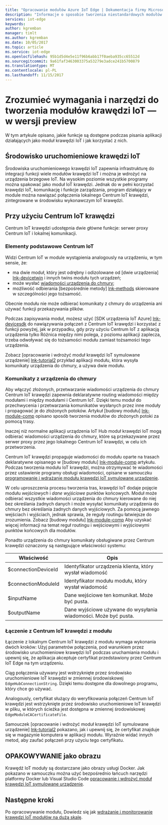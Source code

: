 ```yaml
---
title: "Opracowanie modułów Azure IoT Edge | Dokumentacja firmy Microsoft"
description: "Informacje o sposobie tworzenia niestandardowych modułów Edge IoT Azure"
services: iot-edge
keywords: 
author: kgremban
manager: timlt
ms.author: kgremban
ms.date: 10/05/2017
ms.topic: article
ms.service: iot-edge
ms.openlocfilehash: 95b1d5d4e5e11f96b6abb17f0aeba935cc65512d
ms.sourcegitcommit: 9a61faf3463003375a53279e3adce241b5700879
ms.translationtype: MT
ms.contentlocale: pl-PL
ms.lasthandoff: 11/15/2017
---
```

# <a name="understand-the-requirements-and-tools-for-developing-iot-edge-modules---preview"></a>Zrozumieć wymagania i narzędzi do tworzenia modułów krawędzi IoT — w wersji preview

W tym artykule opisano, jakie funkcje są dostępne podczas pisania aplikacji działających jako moduł krawędzi IoT i jak korzystać z nich.

## <a name="iot-edge-runtime-environment"></a>Środowisko uruchomieniowe krawędzi IoT
Środowiska uruchomieniowego krawędzi IoT zapewnia infrastrukturę do integracji funkcji wiele modułów krawędzi IoT i można je wdrożyć na urządzenia brzegowe IoT. Na wysokim poziomie wszystkie programy można spakować jako moduł IoT krawędzi. Jednak do w pełni korzystać krawędzi IoT, komunikację i funkcje zarządzania, program działający w module można nawiązać połączenia lokalnego Centrum IoT krawędzi, zintegrowane w środowisku wykonawczym IoT krawędzi.

## <a name="using-the-iot-edge-hub"></a>Przy użyciu Centrum IoT krawędzi
Centrum IoT krawędzi udostępnia dwie główne funkcje: serwer proxy Centrum IoT i lokalnej komunikacji.

### <a name="iot-hub-primitives"></a>Elementy podstawowe Centrum IoT
Widzi Centrum IoT w module wystąpienia analogously na urządzeniu, w tym sensie, że:

* ma dwie moduł, który jest odrębny i odizolowane od [dwie urządzenia] [ lnk-devicetwin] i innych twins modułu tych urządzeń;
* może wysłać [wiadomości urządzenia do chmury][lnk-iothub-messaging];
* możliwość odbierania [bezpośrednie metody] [ lnk-methods] skierowane w szczególności jego tożsamość.

Obecnie modułu nie może odbierać komunikaty z chmury do urządzenia ani używać funkcji przekazywania plików.

Podczas zapisywania moduł, możesz użyć [SDK urządzenia IoT Azure] [ lnk-devicesdk] do nawiązywania połączeń z Centrum IoT krawędzi i korzystać z funkcji powyżej, jak w przypadku, gdy przy użyciu Centrum IoT z aplikacją urządzenia tylko Różnica między nimi polega, z poziomu aplikacji zaplecza, trzeba odwoływać się do tożsamości modułu zamiast tożsamości tego urządzenia.

Zobacz [opracowanie i wdrożyć moduł krawędzi IoT symulowane urządzenie] [ lnk-tutorial2] przykład aplikacji modułu, która wysyła komunikaty urządzenia do chmury, a używa dwie modułu.

### <a name="device-to-cloud-messages"></a>Komunikaty z urządzenia do chmury
Aby włączyć złożonych, przetwarzanie wiadomości urządzenia do chmury Centrum IoT krawędzi zapewnia deklaratywne routing wiadomości między modułami i między modułami i Centrum IoT.
Dzięki temu moduł do przechwycenia i przetwarzania komunikatów wysłanych przez inne moduły i propagować je do złożonych potoków.
Artykuł [budowy modułu] [ lnk-module-comp] opisano sposób tworzenia modułów do złożonych potoki za pomocą trasy.

Inaczej niż normalne aplikacji urządzenia IoT Hub moduł krawędzi IoT mogą odbierać wiadomości urządzenia do chmury, które są przekazywane przez serwer proxy przez jego lokalnego Centrum IoT krawędzi, w celu ich przetworzenia.

Centrum IoT krawędzi propaguje wiadomości do modułu oparte na trasach deklaratywne opisanego w [budowy modułu] [ lnk-module-comp] artykułu. Podczas tworzenia modułu IoT krawędzi, można otrzymywać te wiadomości przez ustawienie programy obsługi wiadomości, opisane w samouczku [programowanie i wdrażanie modułu krawędzi IoT symulowane urządzenie][lnk-tutorial2].

W celu uproszczenia procesu tworzenia tras, krawędzi IoT dodaje pojęcie modułu *wejściowych* i *dane wyjściowe* punktów końcowych. Moduł może odbierać wszystkie wiadomości urządzenia do chmury kierowane do niej bez określania żadnych danych i może wysyłać komunikaty urządzenia do chmury bez określania żadnych danych wyjściowych.
Za pomocą jawnego wejściach i wyjściach, jednak sprawia, że reguły routingu łatwiejsze do zrozumienia. Zobacz [budowy modułu] [ lnk-module-comp] Aby uzyskać więcej informacji na temat reguł routingu i wejściowymi i wyjściowymi punktów końcowych dla modułów.

Ponadto urządzenia do chmury komunikaty obsługiwane przez Centrum krawędzi oznaczony są następujące właściwości systemu:

| Właściwość | Opis |
| -------- | ----------- |
| $connectionDeviceId | Identyfikator urządzenia klienta, który wysłał wiadomość |
| $connectionModuleId | Identyfikator modułu modułu, który wysłał wiadomość |
| $inputName | Dane wejściowe ten komunikat. Może być pusta. |
| $outputName | Dane wyjściowe używane do wysyłania wiadomości. Może być pusta. |

### <a name="connecting-to-iot-edge-hub-from-a-module"></a>Łączenie z Centrum IoT krawędzi z modułu
Łączenie z lokalnym Centrum IoT krawędzi z modułu wymaga wykonania dwóch kroków: Użyj parametrów połączenia, pod warunkiem przez środowisko uruchomieniowe krawędzi IoT podczas uruchamiania modułu i upewnij się, że aplikacja akceptuje certyfikat przedstawiony przez Centrum IoT Edge na tym urządzeniu.

Ciąg połączenia używany jest wstrzyknięte przez środowisko uruchomieniowe IoT krawędzi w zmiennej środowiskowej `EdgeHubConnectionString`. Dzięki temu dostępne dla dowolnego programu, który chce go używać.

Analogously, certyfikat służący do weryfikowania połączeń Centrum IoT krawędzi jest wstrzyknięte przez środowisko uruchomieniowe IoT krawędzi w pliku, w których ścieżka jest dostępna w zmiennej środowiskowej `EdgeModuleCACertificateFile`.

Samouczek [opracowanie i wdrożyć moduł krawędzi IoT symulowane urządzenie] [ lnk-tutorial2] pokazano, jak i upewnij się, że certyfikat znajduje się w magazynie komputera w aplikacji modułu. Wyraźnie widać innych metod, aby zaufać połączeń przy użyciu tego certyfikatu.

## <a name="packaging-as-an-image"></a>OPAKOWYWANIE jako obrazu
Krawędź IoT moduły są dostarczane jako obrazy usługi Docker.
Jak pokazano w samouczku można użyć bezpośrednio łańcuch narzędzi platformy Docker lub Visual Studio Code [opracowanie i wdrożyć moduł krawędzi IoT symulowane urządzenie][lnk-tutorial2].

## <a name="next-steps"></a>Następne kroki

Po opracowywanie modułu, Dowiedz się jak [wdrażanie i monitorowanie krawędzi IoT modułów na dużą skalę][lnk-howto-deploy].

[lnk-devicesdk]: ../iot-hub/iot-hub-devguide-sdks.md
[lnk-devicetwin]: ../iot-hub/iot-hub-devguide-device-twins.md
[lnk-iothub-messaging]: ../iot-hub/iot-hub-devguide-messaging.md
[lnk-methods]: ../iot-hub/iot-hub-devguide-direct-methods.md
[lnk-tutorial2]: tutorial-csharp-module.md
[lnk-module-comp]: module-composition.md
[lnk-howto-deploy]: how-to-deploy-monitor.md
